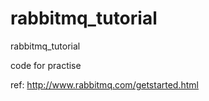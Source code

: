 # rabbitmq_tutorial
rabbitmq_tutorial 

code for practise 


ref:
http://www.rabbitmq.com/getstarted.html
